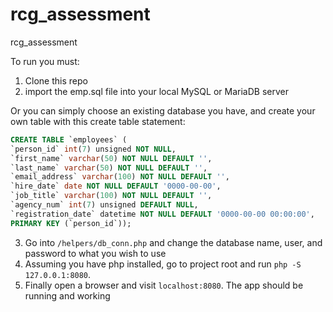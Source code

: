 # rcg_assessment
rcg_assessment

To run you must:
 1. Clone this repo
 2. import the emp.sql file into your local MySQL or MariaDB server
 
 Or you can simply choose an existing database you have, and create your own table with this create table statement:
 ```sql
 CREATE TABLE `employees` (
`person_id` int(7) unsigned NOT NULL,
`first_name` varchar(50) NOT NULL DEFAULT '',
`last_name` varchar(50) NOT NULL DEFAULT '',
`email_address` varchar(100) NOT NULL DEFAULT '',
`hire_date` date NOT NULL DEFAULT '0000-00-00',
`job_title` varchar(100) NOT NULL DEFAULT '',
`agency_num` int(7) unsigned DEFAULT NULL,
`registration_date` datetime NOT NULL DEFAULT '0000-00-00 00:00:00',
PRIMARY KEY (`person_id`));
```
3. Go into `/helpers/db_conn.php` and change the database name, user, and password to what you wish to use
4. Assuming you have php installed, go to project root and run `php -S 127.0.0.1:8080`.
5. Finally open a browser and visit `localhost:8080`. The app should be running and working
